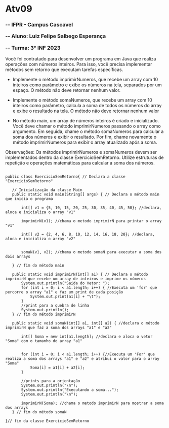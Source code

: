 # Atv09

<h3>

-- IFPR - Campus Cascavel

-- Aluno: Luiz Felipe Salbego Esperança

-- Turma: 3° INF 2023
</h3>

Você foi contratado para desenvolver um programa em Java que realiza operações com números inteiros. Para isso, você precisa implementar métodos sem retorno que executam tarefas específicas. 


- Implemente o método imprimirNumeros, que recebe um array com 10 inteiros como parâmetro e exibe os números na tela, separados por um espaço. O método não deve retornar nenhum valor.


- Implemente o método somaNumeros, que recebe um array com 10 inteiros como parâmetro, calcula a soma de todos os números do array e exibe o resultado na tela. O método não deve retornar nenhum valor 


- No método main, um array de números inteiros é criado e inicializado. Você deve chamar o método imprimirNumeros passando o array como argumento. Em seguida, chame o método somaNumeros para calcular a soma dos números e exibir o resultado. Por fim, chame novamente o método imprimirNumeros para exibir o array atualizado após a soma.

Observações:
Os métodos imprimirNumeros e somaNumeros devem ser implementados dentro da classe ExercicioSemRetorno.
Utilize estruturas de repetição e operações matemáticas para calcular a soma dos números.


```

public class ExercicioSemRetorno{ // Declara a classe "ExercicioSemRetorno"
   
   // Inicialização da classe Main 
   public static void main(String[] args) { // Declara o método main que inicia o programa 
  
       int[] v1 = {5, 10, 15, 20, 25, 30, 35, 40, 45, 50}; //declara, aloca e inicializa o array "v1" 

       imprimirN(v1); //chama o metodo imprimirN para printar o array "v1" 

       int[] v2 = {2, 4, 6, 8, 10, 12, 14, 16, 18, 20}; //declara, aloca e inicializa o array "v2" 

      
       somaN(v1, v2); //chama o metodo somaN para executar a soma dos dois arrays 
       
   } // fim do método main
   
   public static void imprimirN(int[] a1) { // Declara o método imprimirN que recebe um array de inteiros e imprime os números
       System.out.println("Saida do Vetor: ");
       for (int i = 0; i < a1.length; i++) { //Executa um 'for' que percorre o array "a1" e faz um print de cada posição
           System.out.print(a1[i] + "\t");
       }
       //print para a quebra de linha
       System.out.println();
   } // fim do método imprimirN

   public static void somaN(int[] a1, int[] a2) { //declara o método imprimirN que faz a soma dos arrays "a1" e "a2"

       int[] Soma = new int[a1.length]; //declara e aloca o vetor "Soma" com o tamanho do array "a1"

 
       for (int i = 0; i < a1.length; i++) {//Executa um 'For' que realiza a soma dos arrays "a1" e "a2" e atribui o valor para o array "Soma"
           Soma[i] = a1[i] + a2[i];
       }

       //prints para a orientação
       System.out.println("\n");
       System.out.println("Executando a soma...");
       System.out.println("\n");

       imprimirN(Soma); //chama o metodo imprimirN para mostrar a soma dos arrays
   } // fim do método somaN

}// fim da classe ExercicioSemRetorno

```

